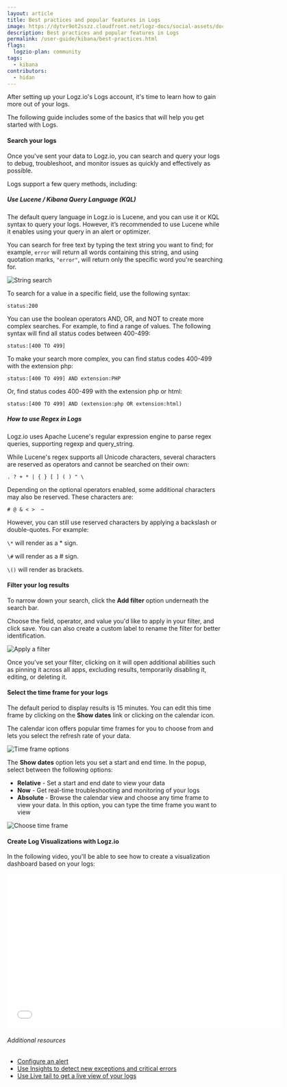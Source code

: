 ```yaml
---
layout: article
title: Best practices and popular features in Logs
image: https://dytvr9ot2sszz.cloudfront.net/logz-docs/social-assets/docs-social.jpg
description: Best practices and popular features in Logs
permalink: /user-guide/kibana/best-practices.html
flags:
  logzio-plan: community
tags:
  - kibana
contributors:
  - hidan
---
```


After setting up your Logz.io's Logs account, it's time to learn how to gain more out of your logs.

The following guide includes some of the basics that will help you get started with Logs.

#### Search your logs

Once you've sent your data to Logz.io, you can search and query your logs to debug, troubleshoot, and monitor issues as quickly and effectively as possible.

Logs support a few query methods, including:

##### Use Lucene / Kibana Query Language (KQL)

The default query language in Logz.io is Lucene, and you can use it or KQL syntax to query your logs. However, it’s recommended to use Lucene while it enables using your query in an alert or optimizer.

You can search for free text by typing the text string you want to find; for example, `error` will return all words containing this string, and using quotation marks, `"error"`, will return only the specific word you're searching for.

![String search](https://dytvr9ot2sszz.cloudfront.net/logz-docs/kibana-discover/kibana-string-search.png)

To search for a value in a specific field, use the following syntax:

`status:200`

You can use the boolean operators AND, OR, and NOT to create more complex searches. For example, to find a range of values. The following syntax will find all status codes between 400-499:

`status:[400 TO 499]`

To make your search more complex, you can find status codes 400-499 with the extension php:

`status:[400 TO 499] AND extension:PHP`

Or, find status codes 400-499 with the extension php or html:

`status:[400 TO 499] AND (extension:php OR extension:html)`


##### How to use Regex in Logs

Logz.io uses Apache Lucene's regular expression engine to parse regex queries, supporting regexp and query_string.

While Lucene's regex supports all Unicode characters, several characters are reserved as operators and cannot be searched on their own:

`. ? + * | { } [ ] ( ) " \`

Depending on the optional operators enabled, some additional characters may also be reserved. These characters are:

`# @ & < >  ~`

However, you can still use reserved characters by applying a backslash or double-quotes. For example:

`\*` will render as a * sign.

`\#` will render as a # sign.

`\()` will render as brackets.

#### Filter your log results

To narrow down your search, click the **Add filter** option underneath the search bar. 

Choose the field, operator, and value you'd like to apply in your filter, and click save. You can also create a custom label to rename the filter for better identification.

![Apply a filter](https://dytvr9ot2sszz.cloudfront.net/logz-docs/kibana-discover/add-a-filter.png)

Once you've set your filter, clicking on it will open additional abilities such as pinning it across all apps, excluding results, temporarily disabling it, editing, or deleting it.

#### Select the time frame for your logs 

The default period to display results is 15 minutes. You can edit this time frame by clicking on the **Show dates** link or clicking on the calendar icon.

The calendar icon offers popular time frames for you to choose from and lets you select the refresh rate of your data.

![Time frame options](https://dytvr9ot2sszz.cloudfront.net/logz-docs/kibana-discover/quick-time-edits.png)

The **Show dates** option lets you set a start and end time. In the popup, select between the following options:

* **Relative** - Set a start and end date to view your data
* **Now** - Get real-time troubleshooting and monitoring of your logs
* **Absolute** - Browse the calendar view and choose any time frame to view your data. In this option, you can type the time frame you want to view

![Choose time frame](https://dytvr9ot2sszz.cloudfront.net/logz-docs/kibana-discover/time-settings-gif.gif)

#### Create Log Visualizations with Logz.io

In the following video, you'll be able to see how to create a visualization dashboard based on your logs:

<iframe class="vidyard_iframe" src="//play.vidyard.com/XEpKRQHt8TGhPYacFBZsBM.html?" width=640 height=360 scrolling="no" frameborder="0" allowtransparency="true" allowfullscreen></iframe>


###### Additional resources

* [Configure an alert](https://docs.logz.io/user-guide/alerts/configure-an-alert.html)
* [Use Insights to detect new exceptions and critical errors](https://docs.logz.io/user-guide/insights/)
* [Use Live tail to get a live view of your logs](https://docs.logz.io/user-guide/live-tail/)